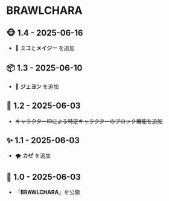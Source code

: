 # BRAWLCHARA

## 🐵 1.4 - 2025-06-16 
- 🔫 **ミコ**と**メイジー** を追加

## 📦 1.3 - 2025-06-10  
- 🧱 **ジェヨン** を追加  

## 🧪 1.2 - 2025-06-03  
- ~~キャラクターIDによる特定キャラクターのブロック機能を追加~~

## ✨ 1.1 - 2025-06-03  
- 🌪️ **カゼ** を追加  

## 🚀 1.0 - 2025-06-03  
- 「**BRAWLCHARA**」を公開